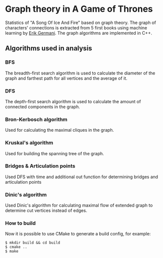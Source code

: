 # Graph theory in A Game of Thrones
Statistics of "A Song Of Ice And Fire" based on graph theory. The graph of characters' connections is extracted from 5 first books using machine learning by [Erik Germani](http://atseajournal.com/asoiaf/). The graph algorithms are implemented in C++.
## Algorithms used in analysis
### BFS
The breadth-first search algorithm is used to calculate the diameter of the graph and farthest path for all vertices and the average of it. 
### DFS
The depth-first search algorithm is used to calculate the amount of connected components in the graph.
### Bron-Kerbosch algorithm
Used for calculating the maximal cliques in the graph.
### Kruskal's algorithm
Used for building the spanning tree of the graph. 
### Bridges & Articulation points
Used DFS with time and additional out function for determining bridges and articulation points
### Dinic's algorithm
Used Dinic's algorithm for calculating maximal flow of extended graph to determine cut vertices instead of edges. 
### How to build
Now it is possible to use CMake to generate a build config, for example:

```
$ mkdir build && cd build
$ cmake ..
$ make
```
